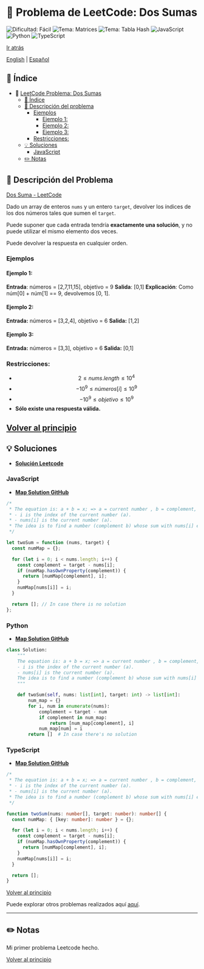 # 🤔 Problema de LeetCode: Dos Sumas
![Dificultad: Fácil](https://img.shields.io/badge/Difficulty-Easy-brightgreen)
![Tema: Matrices](https://img.shields.io/badge/Topic-Arrays-blue)
![Tema: Tabla Hash](https://img.shields.io/badge/Topic-Hash_Table-blue)
![JavaScript](https://img.shields.io/badge/JavaScript-F7DF1E?logo=javascript&logoColor=black)
![Python](https://img.shields.io/badge/Python-3776AB?logo=python&logoColor=white)
![TypeScript](https://img.shields.io/badge/TypeScript-3178C6?logo=typescript&logoColor=white)

[Ir atrás](../README-es.md)

[English](./README.md) | [Español](./README-es.md)

## 📝 Índice
- 🤔 [LeetCode Problema: Dos Sumas](#-problema-de-leetcode:-dos-sumas)
  - [📝 Índice](#-indice)
  - [📖 Descripción del problema](#-descripcion-del-problema)
    - [Ejemplos](#ejemplos)
      - [Ejemplo 1:](#ejemplo-1)
      - [Ejemplo 2:](#ejemplo-2)
      - [Ejemplo 3:](#ejemplo-3)
    - [Restricciones:](#restricciones)
  - [💡 Soluciones](#-soluciones)
    - [JavaScript](#javascript)
  - [✏️ Notas](#️-notas)

## 📖 Descripción del Problema

[Dos Suma - LeetCode](https://leetcode.com/problems/two-sum/description/)

Dado un array de enteros `nums` y un entero `target`, devolver los índices de los dos números tales que sumen el `target`.

Puede suponer que cada entrada tendría **exactamente una **solución****, y no puede utilizar el mismo elemento dos veces.

Puede devolver la respuesta en cualquier orden.

### Ejemplos

#### Ejemplo 1:
**Entrada**: números = [2,7,11,15], objetivo = 9
**Salida**: [0,1]
**Explicación**: Como núm[0] + núm[1] == 9, devolvemos [0, 1].


#### Ejemplo 2:
**Entrada:**
números = [3,2,4], objetivo = 6
**Salida:**
[1,2]


#### Ejemplo 3:
**Entrada:**
números = [3,3], objetivo = 6
**Salida:**
[0,1]


### Restricciones:

- $$2 \leq nums.length \leq 10^4$$
- $$-10^9 \leq números[i] \leq 10^9$$
- $$-10^9 \leq objetivo \leq 10^9$$
- **Sólo existe una respuesta válida.**

[Volver al principio](#-indice)
---

## 💡 Soluciones

- **[Solución Leetcode](https://leetcode.com/problems/two-sum/solutions/6278845/map-solution/)**


### JavaScript
- **[Map Solution GitHub](../solutions/JavaScript/1.TwoSum/TwoSum.js)**
```javascript
/*
 * The equation is: a + b = x; => a = current number , b = complement, x = target.
 * - i is the index of the current number (a).
 * - nums[i] is the current number (a).
 * The idea is to find a number (complement b) whose sum with nums[i] equals the target.
 */

let twoSum = function (nums, target) {
  const numMap = {};

  for (let i = 0; i < nums.length; i++) {
    const complement = target - nums[i];
    if (numMap.hasOwnProperty(complement)) {
      return [numMap[complement], i];
    }
    numMap[nums[i]] = i;
  }

  return []; // In case there is no solution
};
```

### Python
- **[Map Solution GitHub](../solutions/Python/1.TwoSum/TwoSum.py)**
```python
class Solution:
    """
    The equation is: a + b = x; => a = current number , b = complement, x = target.
    - i is the index of the current number (a).
    - nums[i] is the current number (a).
    The idea is to find a number (complement b) whose sum with nums[i] equals the target.
    """

    def twoSum(self, nums: list[int], target: int) -> list[int]:
        num_map = {}
        for i, num in enumerate(nums):
            complement = target - num
            if complement in num_map:
                return [num_map[complement], i]
            num_map[num] = i
        return []  # In case there's no solution
```

### TypeScript
- **[Map Solution GitHub](../solutions/TypeScript/1.TwoSum/TwoSum.ts)**
```typescript
/*
 * The equation is: a + b = x; => a = current number , b = complement, x = target.
 * - i is the index of the current number (a).
 * - nums[i] is the current number (a).
 * The idea is to find a number (complement b) whose sum with nums[i] equals the target.
 */

function twoSum(nums: number[], target: number): number[] {
  const numMap: { [key: number]: number } = {};

  for (let i = 0; i < nums.length; i++) {
    const complement = target - nums[i];
    if (numMap.hasOwnProperty(complement)) {
      return [numMap[complement], i];
    }
    numMap[nums[i]] = i;
  }

  return [];
}
```

[Volver al principio](#-indice)

Puede explorar otros problemas realizados aquí [aquí](https://github.com/Daniel-Paez-Rojas/leetcode.git).

---

## ✏️ Notas

Mi primer problema Leetcode hecho.

[Volver al principio](#-indice)